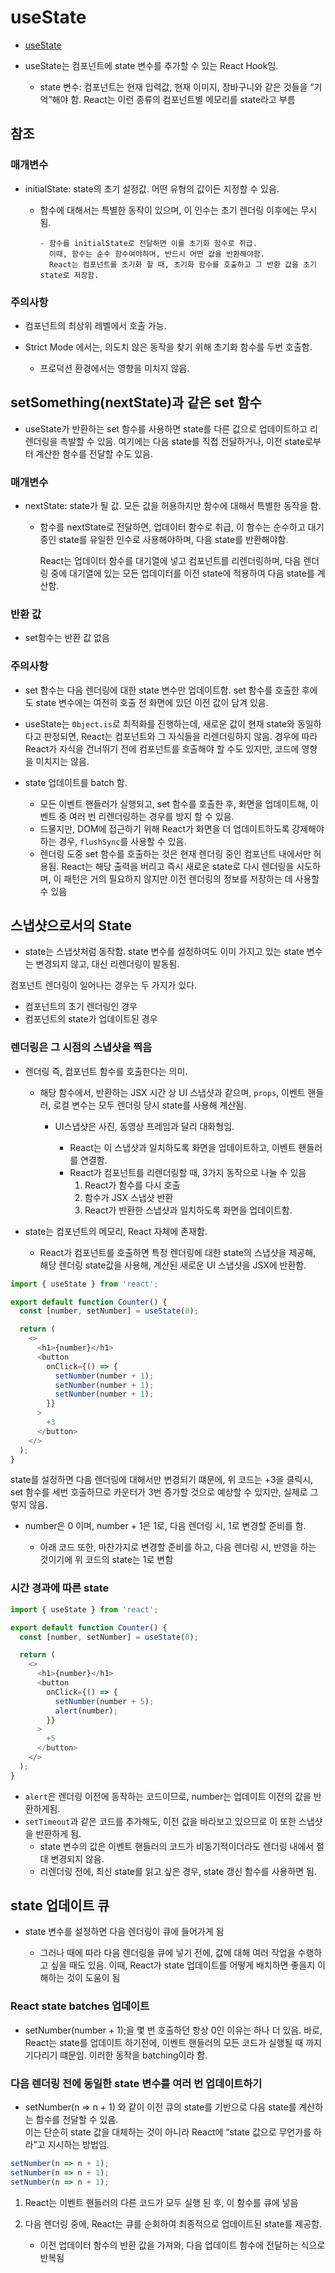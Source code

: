 # useState

- [useState](<[text](https://ko.react.dev/reference/react/useState)>)

- useState는 컴포넌트에 state 변수를 추가할 수 있는 React Hook임.

  - state 변수: 컴포넌트는 현재 입력값, 현재 이미지, 장바구니와 같은 것들을 “기억”해야 함. React는 이런 종류의 컴포넌트별 메모리를 state라고 부름

## 참조

### 매개변수

- initialState: state의 초기 설정값. 어떤 유형의 값이든 지정할 수 있음.

  - 함수에 대해서는 특별한 동작이 있으며, 이 인수는 초기 렌더링 이후에는 무시됨.

        - 함수를 initialState로 전달하면 이를 초기화 함수로 취급.
          이때, 함수는 순수 함수여야하며, 반드시 어떤 값을 반환해야함.
          React는 컴포넌트를 초기화 할 때, 초기화 함수를 호출하고 그 반환 값을 초기 state로 저장함.

### 주의사항

- 컴포넌트의 최상위 레벨에서 호출 가능.

- Strict Mode 에서는, 의도치 않은 동작을 찾기 위해 초기화 함수를 두번 호출함.
  - 프로덕션 환경에서는 영향을 미치지 않음.

## setSomething(nextState)과 같은 set 함수

- useState가 반환하는 set 함수를 사용하면 state를 다른 값으로 업데이트하고 리렌더링을 촉발할 수 있음.
  여기에는 다음 state를 직접 전달하거나, 이전 state로부터 계산한 함수를 전달할 수도 있음.

### 매개변수

- nextState: state가 될 값. 모든 값을 허용하지만 함수에 대해서 특별한 동작을 함.

  - 함수를 nextState로 전달하면, 업데이터 함수로 취급,
    이 함수는 순수하고 대기 중인 state를 유일한 인수로 사용해야하며, 다음 state를 반환해야함.

    React는 업데이터 함수를 대기열에 넣고 컴포넌트를 리렌더링하며, 다음 렌더링 중에 대기열에 있는 모든 업데이터를 이전 state에 적용하여 다음 state를 계산함.

### 반환 값

- set함수는 반환 값 없음

### 주의사항

- set 함수는 다음 렌더링에 대한 state 변수만 업데이트함. set 함수를 호출한 후에도 state 변수에는 여전히 호출 전 화면에 있던 이전 값이 담겨 있음.

- useState는 `Object.is`로 최적화를 진행하는데,
  새로운 값이 현재 state와 동일하다고 판정되면, React는 컴포넌트와 그 자식들을 리렌더링하지 않음.
  경우에 따라 React가 자식을 건너뛰기 전에 컴포넌트를 호출해야 할 수도 있지만, 코드에 영향을 미치지는 않음.

- state 업데이트를 batch 함.

  - 모든 이벤트 핸들러가 실행되고, set 함수를 호출한 후, 화면을 업데이트해, 이벤트 중 여러 번 리렌더링하는 경우를 방지 할 수 있음.
  - 드물지만, DOM에 접근하기 위해 React가 화면을 더 업데이트하도록 강제해야 하는 경우, `flushSync`를 사용할 수 있음.
  - 렌더링 도중 set 함수를 호출하는 것은 현재 렌더링 중인 컴포넌트 내에서만 허용됨.
    React는 해당 출력을 버리고 즉시 새로운 state로 다시 렌더링을 시도하며, 이 패턴은 거의 필요하지 않지만 이전 렌더링의 정보를 저장하는 데 사용할 수 있음

## 스냅샷으로서의 State

- state는 스냅샷처럼 동작함.
  state 변수를 설정하여도 이미 가지고 있는 state 변수는 변경되지 않고, 대신 리렌더링이 발동됨.

컴포넌트 렌더링이 일어나는 경우는 두 가지가 있다.

- 컴포넌트의 초기 렌더링인 경우
- 컴포넌트의 state가 업데이트된 경우

### 렌더링은 그 시점의 스냅샷을 찍음

- 렌더링 즉, 컴포넌트 함수를 호출한다는 의미.

  - 해당 함수에서, 반환하는 JSX 시간 상 UI 스냅샷과 같으며,
    `props`, 이벤트 핸들러, 로컬 변수는 모두 렌더링 당시 state를 사용해 계산됨.

    - UI스냅샷은 사진, 동영상 프레임과 달리 대화형임.

      - React는 이 스냅샷과 일치하도록 화면을 업데이트하고, 이벤트 핸들러를 연결함.
      - React가 컴포넌트를 리렌더링할 때, 3가지 동작으로 나눌 수 있음
        1. React가 함수를 다시 호출
        2. 함수가 JSX 스냅샷 반환
        3. React가 반환한 스냅샷과 일치하도록 화면을 업데이트함.

- state는 컴포넌트의 메모리, React 자체에 존재함.
  - React가 컴포넌트를 호출하면 특정 렌더링에 대한 state의 스냅샷을 제공해,
    해당 렌더링 state값을 사용해, 계산된 새로운 UI 스냅샷을 JSX에 반환함.

```js
import { useState } from 'react';

export default function Counter() {
  const [number, setNumber] = useState(0);

  return (
    <>
      <h1>{number}</h1>
      <button
        onClick={() => {
          setNumber(number + 1);
          setNumber(number + 1);
          setNumber(number + 1);
        }}
      >
        +3
      </button>
    </>
  );
}
```

state를 설정하면 다음 렌더링에 대해서만 변경되기 떄문에,
위 코드는 +3을 클릭시, set 함수를 세번 호출하므로 카운터가 3번 증가할 것으로 예상할 수 있지만,
실제로 그렇지 않음.

- number은 0 이며, number + 1은 1로, 다음 렌더링 시, 1로 변경할 준비를 함.

  - 아래 코드 또한, 마찬가지로 변경할 준비를 하고, 다음 렌더링 시, 반영을 하는 것이기에
    위 코드의 state는 1로 변함

### 시간 경과에 따른 state

```js
import { useState } from 'react';

export default function Counter() {
  const [number, setNumber] = useState(0);

  return (
    <>
      <h1>{number}</h1>
      <button
        onClick={() => {
          setNumber(number + 5);
          alert(number);
        }}
      >
        +5
      </button>
    </>
  );
}
```

- `alert`은 렌더링 이전에 동작하는 코드이므로, number는 업데이트 이전의 값을 반환하게됨.
- `setTimeout`과 같은 코드를 추가해도, 이전 값을 바라보고 있으므로 이 또한 스냅샷을 반환하게 됨.
  - state 변수의 값은 이벤트 핸들러의 코드가 비동기적이더라도 렌더링 내에서 절대 변경되지 않음.
  - 리렌더링 전에, 최신 state를 읽고 싶은 경우, state 갱신 함수를 사용하면 됨.

## state 업데이트 큐

- state 변수를 설정하면 다음 렌더링이 큐에 들어가게 됨

  - 그러나 때에 따라 다음 렌더링을 큐에 넣기 전에, 값에 대해 여러 작업을 수행하고 싶을 때도 있음.
    이때, React가 state 업데이트를 어떻게 배치하면 좋을지 이해하는 것이 도움이 됨

### React state batches 업데이트

- setNumber(number + 1);을 몇 번 호출하던 항상 0인 이유는 하나 더 있음.
  바로, React는 state를 업데이트 하기전에, 이벤트 핸들러의 모든 코드가 실행될 때 까지 기다리기 떄문임.
  이러한 동작을 batching이라 함.

### 다음 렌더링 전에 동일한 state 변수를 여러 번 업데이트하기

- setNumber(n => n + 1) 와 같이 이전 큐의 state를 기반으로 다음 state를 계산하는 함수를 전달할 수 있음.  
  이는 단순히 state 값을 대체하는 것이 아니라 React에 “state 값으로 무언가를 하라”고 지시하는 방법임.

```js
setNumber(n => n + 1);
setNumber(n => n + 1);
setNumber(n => n + 1);
```

1. React는 이벤트 핸들러의 다른 코드가 모두 실행 된 후, 이 함수를 큐에 넣음
2. 다음 렌더링 중에, React는 큐를 순회하여 최종적으로 업데이트된 state를 제공함.

   - 이전 업데이터 함수의 반환 값을 가져와, 다음 업데이트 함수에 전달하는 식으로 반복됨
